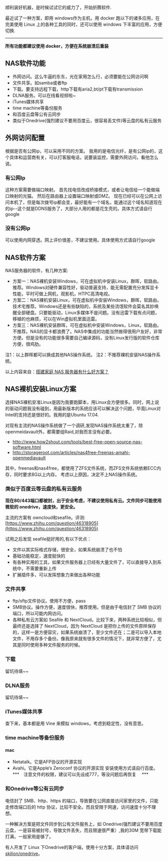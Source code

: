 
顺利装好机器，是时候试试它的威力了，开始折腾软件.

最近试了一种方案，即用 windows作为主机，用 docker 跑以下的诸多应用，在完美使用 Linux 上的各种工具的同时，还可以使用 windows 下丰富的应用，方便切换.

---

__所有功能都建议使用 docker，方便在系统崩溃后重装__

## NAS软件功能
* 外网访问。这么牛逼的东东，光在家用怎么行，必须要能在公网访问啊
* 文件共享。如samba或者ftp
* 下载。要支持远程下载，http下载有aria2,bt/pt下载有transmission
* DLNA服务。可以在线看视频啦~
* iTunes媒体共享
* time machine等备份服务
* 和百度云盘等公有云同步
* 类似于Onedrive(强烈建议不要用百度云，很容易丢文件)等云盘的私有云服务

## 外网访问配置
根据是否有公网ip，可以采用不同的方案。
我用的是电信光纤，是有公网ip的，这个具体和运营商有关，可以打客服电话，说要装监控，需要外网访问，看他怎么说。
### 有公网Ip
这种方案需要做端口映射。
首先找电信改成桥接模式，或者让电信给一个能做端口映射的光猫。
然后在路由器上设置端口映射或DMZ。
现在已经可以在公网上访问本机了，但是每次拨号ip都会变，最好能有一个域名，能通过这个域名知道现在的ip--这个就是DDNS服务了，大部分人用的都是花生壳的。具体方式请自行google
### 没有公网ip
可以使用内网穿透。网上评价很差，不建议使用。具体使用方式请自行google

## NAS软件方案
NAS服务器的软件，有几种方案:

* 方案一：NAS裸机安装Windows，可在虚拟机中安装Linux，群晖，软路由。推荐。Windows对硬件兼容性好，驱动普遍支持，能无需配置充分发挥显卡性能，平时可做上网机，观影机，HTPC高清电视。
* 方案二：NAS裸机安装Linux，可在虚拟机中安装Windows，群晖，软路由。技术宅推荐。Windows还是有些缺陷的，系统及某些流氓软件会莫名其妙唤醒全部硬盘。只要能驱动，Linux多媒体不是问题。没有迅雷下载有点问题，移植的也麻烦，可以在Win虚拟机里面迅雷。
* 方案三：NAS裸机安装群晖，可在虚拟机中安装Windows，Linux，软路由。不推荐。NAS的显卡都浪费了。NAS中集成的功能当然做得很用户友好，非常方便。但是没有的功能很多需要自己编译源码，没有Linux发行版的软件仓库方便，很鸡肋。

注1：以上群晖都可以换成其他NAS操作系统。
注2：不推荐裸机安装NAS操作系统。

以上内容来自：[搭建家庭 NAS 服务器有什么好方案？](https://www.zhihu.com/question/21359049)

## NAS裸机安装Linux方案
选择NAS裸机安准Linux是因为我要跑脚本，用Linux会方便很多。同时，网上说的驱动问题我没有碰到，用最新版本的系统应该可以解决这个问题，毕竟Linux对Intel的支持还是很好的。我用的是Ubuntu 17.04.

对现有主流的NAS操作系统做了一个调研,发现NAS操作系统太重了，除openmeidavault外，都需要组Raid,对我而言没有必要。

* http://www.how2shout.com/tools/best-free-open-source-nas-software.html
* http://storageroot.com/articles/nas4free-freenas-amahi-openmediavault

其中，freenas和nas4free，都使用了ZFS文件系统，而ZFS文件系统依赖ECC内存，同时要求8G以上内存。
考虑以上原因，决定不上NAS操作系统。

### 类似于百度云等云盘的私有云服务
__现在80/443端口都被封，出于安全考虑，不建议使用私有云。文件同步可能使用微软的 onedrive，速度快，更安全。__

主流的方案有 owncloud和seafile。评测:
[https://www.zhihu.com/question/46318905](https://www.zhihu.com/question/46318905)

试用之后发现 seafile挺好用的,有以下优点：

* 文件以其实际格式存储，很安全，如果系统崩溃了也不怕
* 基础功能稳定，速度挺快的
* 有各种实用的工具，如果文件服务器上已经有大量文件了，可以直接导入到系统中，不需要重新上传
* 扩展插件多，可以发挥想象力来做出各种功能

### 文件共享
* ftp/sftp文件协议。使用不方便，pass
* SMB协议。操作方便，速度很快，推荐使用。但是由于电信封了 SMB 协议的端口，所以可能内网访问。
* 各种私有云方案如 Seafile 和 NextCloud。比较下来，两种系统比较相似，但最终还是选择了 NextCloud，因为 NextCloud 是把你上传的文件原样保存的，这样一是方便容灾，如果系统崩溃了，至少文件还在；二是可以导入本地文件，不用存多个备份。像我原来就有很多文件的情况下，就非常方便了，尤其是同时使用多种文件服务的时候。

### 下载
留坑待填~~

### DLNA服务
留坑待填~~

### iTunes媒体共享
查下来，基本都是用 Vine 来模拟 windows，考虑到稳定性，没有意思。

### time machine等备份服务
#### mac
* Netatalk。它是AFP协议的开源实现
* Avahi。它是Apple’s Zeroconf 协议的开源实现
安装使用方式请自行百度。
***　注意文件的权限，建议可以先设成777，等没问题后再恢复　 ***

### 和Onedrive等公有云同步
电信封了 SMB、http、https 的端口，导致要在公网直接访问家里的文件，只能走修改端口后的 http 协议，比较不安全。而且受限于网速，访问速度十分不理想。

一种解决方案是把文件同步到公有文件服务上，如 Onedrive(强烈建议不要用百度云盘，一是容易被封号，导致文件丢失，而且限速很严重）,我的30M 宽带下载能打满，一般家用是够了。

有人开发了 Linux 下Onedrive的客户端，使用十分方案，具体请访问 [skilion/onedrive](https://github.com/skilion/onedrive)。

